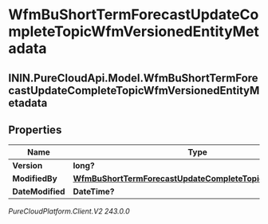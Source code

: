 # WfmBuShortTermForecastUpdateCompleteTopicWfmVersionedEntityMetadata

## ININ.PureCloudApi.Model.WfmBuShortTermForecastUpdateCompleteTopicWfmVersionedEntityMetadata

## Properties

|Name | Type | Description | Notes|
|------------ | ------------- | ------------- | -------------|
| **Version** | **long?** |  | [optional] |
| **ModifiedBy** | [**WfmBuShortTermForecastUpdateCompleteTopicUserReference**](WfmBuShortTermForecastUpdateCompleteTopicUserReference) |  | [optional] |
| **DateModified** | **DateTime?** |  | [optional] |



_PureCloudPlatform.Client.V2 243.0.0_
